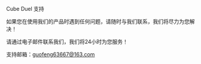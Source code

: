 Cube Duel 支持

如果您在使用我们的产品时遇到任何问题，请随时与我们联系，我们将尽力为您解决！

请通过电子邮件联系我们，我们将24小时为您服务！ 

支持邮箱：guofeng63667@163.com
